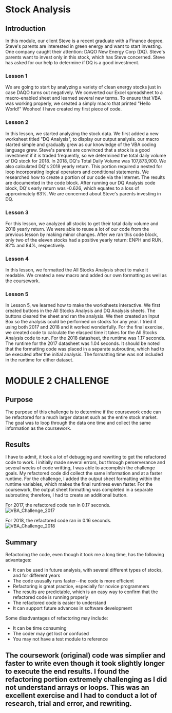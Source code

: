 # Stock Analysis
## Introduction
In this module, our client Steve is a recent graduate with a Finance degree.  Steve's parents are interested in green energy and want to start investing.  One company caught their attention:  DAQO New Energy Corp (DQ).  Steve's parents want to invest only in this stock, which has Steve concerned.  Steve has asked for our help to determine if DQ is a good investment.  
### Lesson 1
We are going to start by analyzing a variety of clean energy stocks just in case DAQO turns out negatively.  We converted our Excel spreadsheet to a macro-enabled sheet and learned several new terms.  To ensure that VBA was working properly, we created a simply macro that printed "Hello World!"  Woohoo!  I have created my first piece of code.  
### Lesson 2
In this lesson, we started analyzing the stock data.  We first added a new worksheet titled "DQ Analysis", to display our output analysis.  our macro started simple and gradually grew as our knowledge of the VBA coding language grew.  Steve's parents are convinced that a stock is a good investment if it is traded frequently, so we determined the total daily volume of DQ stock for 2018.   In 2018, DQ's Total Daily Volume was 107,873,900.  We also calculated DQ's 2018 yearly return.  This portion required a nested for loop incorporating logical operators and conditional statements.  We researched how to create a portion of our code via the Internet.  The results are documented in the code block.  After running our DQ Analysis code block, DQ's early return was -0.626, which equates to a loss of approximately 63%.  We are concerned about Steve's parents investing in DQ.  
### Lesson 3
For this lesson, we analyzed all stocks to get their total daily volume and 2018 yearly return.  We were able to reuse a lot of our code from the previous lesson by making minor changes.  After we ran this code block, only two of the eleven stocks had a positive yearly return:  ENPH and RUN, 82% and 84%, respectively.  
### Lesson 4
In this lesson, we formatted the All Stocks Analysis sheet to make it readable.  We created a new macro and added our own formatting as well as the coursework.  
### Lesson 5
In Lesson 5, we learned how to make the worksheets interactive.  We first created buttons in the All Stocks Analysis and DQ Analysis sheets.  The buttons cleared the sheet and ran the analysis.  We then created an Input Box so the analysis could be performed on stocks for any year.  I tried it using both 2017 and 2018 and it worked wonderfully.  For the final exercise, we created code to calculate the elasped time it takes for the All Stocks Analysis code to run.  For the 2018 datasheet, the runtime was 1.17 seconds.  The runtime for the 2017 datasheet was 1.04 seconds.  It should be noted that the formatting code was placed in a separate subroutine, which had to be executed after the initial analysis.  The formatting time was not included in the runtime for either dataset.  
# MODULE 2 CHALLENGE
## Purpose
The purpose of this challenge is to determine if the coursework code can be refactored for a much larger dataset such as the entire stock market. The goal was to loop through the data one time and collect the same information as the coursework.  
## Results
I have to admit, it took a lot of debugging and rewriting to get the refactored code to work.  I initially made several errors, but through perserverance and several weeks of code writting, I was able to accomplish the challenge goals.  My refactored code did collect the same information and at a faster runtime.  For the challenge, I added the output sheet formatting within the runtime variables, which makes the final runtimes even faster.  For the coursework, the output sheet formatting was completed in a separate subroutine; therefore, I had to create an additional button.  

For 2017, the refactored code ran in 0.17 seconds.  
![VBA_Challenge_2017](https://user-images.githubusercontent.com/84352487/127578548-f429aeb5-5111-4057-9bab-7942f306982d.png)

For 2018, the refactored code ran in 0.16 seconds.  
![VBA_Challenge_2018](https://user-images.githubusercontent.com/84352487/127578654-be33036c-44f1-4371-bfe6-990721542399.png)

## Summary
Refactoring the code, even though it took me a long time, has the following advantages:
  - It can be used in future analysis, with several different types of stocks, and for different years
  - The code ususally runs faster--the code is more efficient
  - Refactoring is great practice, especially for novice programmers
  - The results are predictable, which is an easy way to confirm that the refactored code is running properly
  - The refactored code is easier to understand
  - It can support future advances in software development

Some disadvantages of refactoring may include:
  - It can be time consuming
  - The coder may get lost or confused
  - You may not have a test module to reference

The coursework (original) code was simplier and faster to write even though it took slightly longer to execute the end results.  I found the refactoring portion extremely challenging as I did not understand arrays or loops.  This was an excellent exercise and I had to conduct a lot of research, trial and error, and rewriting.  
  - 
